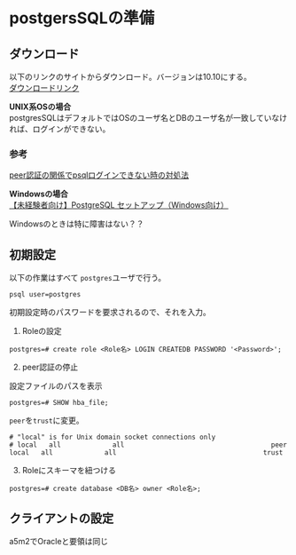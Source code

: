 # postgersSQLの準備

## ダウンロード

以下のリンクのサイトからダウンロード。バージョンは10.10にする。  
[ダウンロードリンク](https://www.enterprisedb.com/downloads/postgres-postgresql-downloads)


**UNIX系OSの場合**  
postgresSQLはデフォルトではOSのユーザ名とDBのユーザ名が一致していなければ、ログインができない。

### 参考  
[peer認証の関係でpsqlログインできない時の対処法](https://qiita.com/tomlla/items/9fa2feab1b9bd8749584)

**Windowsの場合**  
[【未経験者向け】PostgreSQL セットアップ（Windows向け）](https://qiita.com/ynkgw/items/bf4a4a773e7a7cb0172f)

Windowsのときは特に障害はない？？

## 初期設定

以下の作業はすべて `postgres`ユーザで行う。

```
psql user=postgres
```

初期設定時のパスワードを要求されるので、それを入力。

1. Roleの設定

```
postgres=# create role <Role名> LOGIN CREATEDB PASSWORD '<Password>';
```

2. peer認証の停止

設定ファイルのパスを表示

```
postgres=# SHOW hba_file;
```

`peer`を`trust`に変更。
```
# "local" is for Unix domain socket connections only
# local   all             all                                     peer
local   all             all                                     trust
```
3. Roleにスキーマを紐つける

```
postgres=# create database <DB名> owner <Role名>;
```

## クライアントの設定

a5m2でOracleと要領は同じ